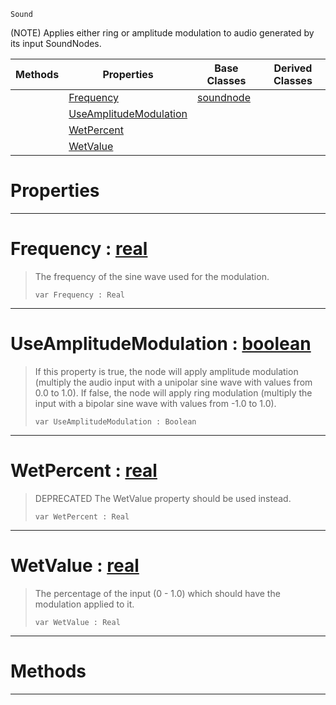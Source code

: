  `Sound`

(NOTE) Applies either ring or amplitude modulation to audio generated by its input SoundNodes.

|Methods|Properties|Base Classes|Derived Classes|
|---|---|---|---|
| |[ Frequency](https://github.com/ZilchEngine/ZilchDocs/blob/master/code_reference/class_reference/modulationnode.markdown#frequency-zilch-engine-do)|[soundnode](https://github.com/ZilchEngine/ZilchDocs/blob/master/code_reference/class_reference/soundnode.markdown)| |
| |[ UseAmplitudeModulation](https://github.com/ZilchEngine/ZilchDocs/blob/master/code_reference/class_reference/modulationnode.markdown#useamplitudemodulation-z)| | |
| |[ WetPercent](https://github.com/ZilchEngine/ZilchDocs/blob/master/code_reference/class_reference/modulationnode.markdown#wetpercent-zilch-engine-d)| | |
| |[ WetValue](https://github.com/ZilchEngine/ZilchDocs/blob/master/code_reference/class_reference/modulationnode.markdown#wetvalue-zilch-engine-doc)| | |


 #  Properties


---  
 #  Frequency : [real](https://github.com/ZilchEngine/ZilchDocs/blob/master/code_reference/nada_base_types/real.markdown)

> The frequency of the sine wave used for the modulation.
> ``` lang=cpp, name=Nada
> var Frequency : Real


---  
 #  UseAmplitudeModulation : [boolean](https://github.com/ZilchEngine/ZilchDocs/blob/master/code_reference/nada_base_types/boolean.markdown)

> If this property is true, the node will apply amplitude modulation (multiply the audio input with a unipolar sine wave with values from 0.0 to 1.0). If false, the node will apply ring modulation (multiply the input with a bipolar sine wave with values from -1.0 to 1.0).
> ``` lang=cpp, name=Nada
> var UseAmplitudeModulation : Boolean


---  
 #  WetPercent : [real](https://github.com/ZilchEngine/ZilchDocs/blob/master/code_reference/nada_base_types/real.markdown)

> DEPRECATED The WetValue property should be used instead.
> ``` lang=cpp, name=Nada
> var WetPercent : Real


---  
 #  WetValue : [real](https://github.com/ZilchEngine/ZilchDocs/blob/master/code_reference/nada_base_types/real.markdown)

> The percentage of the input (0 - 1.0) which should have the modulation applied to it.
> ``` lang=cpp, name=Nada
> var WetValue : Real


---  
 #  Methods


---  
 

 